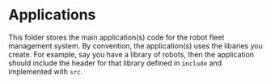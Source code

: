# Applications

This folder stores the main application(s) code for the robot fleet management system.
By convention, the application(s) uses the libaries you create.
For example, say you have a library of robots, then the application should include the header for that library defined in `include` and implemented with `src`.